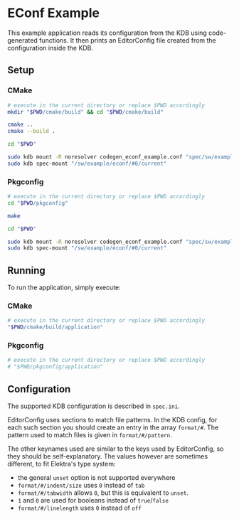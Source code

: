 # EConf Example

This example application reads its configuration from the KDB using code-generated functions.
It then prints an EditorConfig file created from the configuration inside the KDB.

## Setup

### CMake

```sh
# execute in the current directory or replace $PWD accordingly
mkdir "$PWD/cmake/build" && cd "$PWD/cmake/build"

cmake ..
cmake --build .

cd "$PWD"

sudo kdb mount -R noresolver codegen_econf_example.conf "spec/sw/example/econf/#0/current" specload "app=$PWD/cmake/build/application"
sudo kdb spec-mount "/sw/example/econf/#0/current"
```

### Pkgconfig

```sh
# execute in the current directory or replace $PWD accordingly
cd "$PWD/pkgconfig"

make

cd "$PWD"

sudo kdb mount -R noresolver codegen_econf_example.conf "spec/sw/example/econf/#0/current" specload "app=$PWD/pkgconfig/application"
sudo kdb spec-mount "/sw/example/econf/#0/current"
```

## Running

To run the application, simply execute:

### CMake

```sh
# execute in the current directory or replace $PWD accordingly
"$PWD/cmake/build/application"
```

### Pkgconfig

```sh
# execute in the current directory or replace $PWD accordingly
# "$PWD/pkgconfig/application"
```

## Configuration

The supported KDB configuration is described in `spec.ini`.

EditorConfig uses sections to match file patterns. In the KDB config, for each such section you should
create an entry in the array `format/#`. The pattern used to match files is given in `format/#/pattern`.

The other keynames used are similar to the keys used by EditorConfig, so they should be self-explanatory.
The values however are sometimes different, to fit Elektra's type system:

- the general `unset` option is not supported everywhere
- `format/#/indent/size` uses `0` instead of `tab`
- `format/#/tabwidth` allows `0`, but this is equivalent to `unset`.
- `1` and `0` are used for booleans instead of `true`/`false`
- `format/#/linelength` uses `0` instead of `off`
